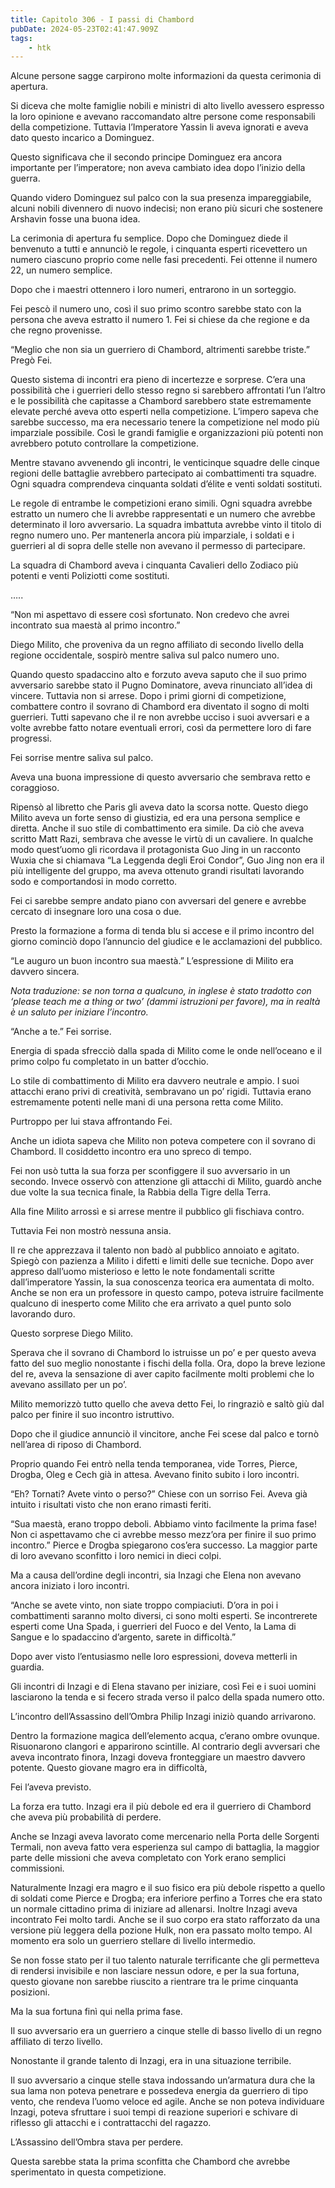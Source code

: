 ```yaml
---
title: Capitolo 306 - I passi di Chambord
pubDate: 2024-05-23T02:41:47.909Z
tags:
    - htk
---
```


Alcune persone sagge carpirono molte informazioni da questa cerimonia di apertura.

Si diceva che molte famiglie nobili e ministri di alto livello avessero espresso la loro opinione e avevano raccomandato altre persone come responsabili della competizione. Tuttavia l’Imperatore Yassin li aveva ignorati e aveva dato questo incarico a Dominguez.

Questo significava che il secondo principe Dominguez era ancora importante per l’imperatore; non aveva cambiato idea dopo l’inizio della guerra.

Quando videro Dominguez sul palco con la sua presenza impareggiabile, alcuni nobili divennero di nuovo indecisi; non erano più sicuri che sostenere Arshavin fosse una buona idea.

La cerimonia di apertura fu semplice. Dopo che Dominguez diede il benvenuto a tutti e annunciò le regole, i cinquanta esperti ricevettero un numero ciascuno proprio come nelle fasi precedenti. Fei ottenne il numero 22, un numero semplice.

Dopo che i maestri ottennero i loro numeri, entrarono in un sorteggio.

Fei pescò il numero uno, così il suo primo scontro sarebbe stato con la persona che aveva estratto il numero 1. Fei si chiese da che regione e da che regno provenisse.

“Meglio che non sia un guerriero di Chambord, altrimenti sarebbe triste.” Pregò Fei.

Questo sistema di incontri era pieno di incertezze e sorprese. C’era una possibilità che i guerrieri dello stesso regno si sarebbero affrontati l’un l’altro e le possibilità che capitasse a Chambord sarebbero state estremamente elevate perché aveva otto esperti nella competizione. L’impero sapeva che sarebbe successo, ma era necessario tenere la competizione nel modo più imparziale possibile. Così le grandi famiglie e organizzazioni più potenti non avrebbero potuto controllare la competizione.

Mentre stavano avvenendo gli incontri, le venticinque squadre delle cinque regioni delle battaglie avrebbero partecipato ai combattimenti tra squadre. Ogni squadra comprendeva cinquanta soldati d’élite e venti soldati sostituti.

Le regole di entrambe le competizioni erano simili. Ogni squadra avrebbe estratto un numero che li avrebbe rappresentati e un numero che avrebbe determinato il loro avversario. La squadra imbattuta avrebbe vinto il titolo di regno numero uno. Per mantenerla ancora più imparziale, i soldati e i guerrieri al di sopra delle stelle non avevano il permesso di partecipare.

La squadra di Chambord aveva i cinquanta Cavalieri dello Zodiaco più potenti e venti Poliziotti come sostituti.

…..

“Non mi aspettavo di essere così sfortunato. Non credevo che avrei incontrato sua maestà al primo incontro.”

Diego Milito, che proveniva da un regno affiliato di secondo livello della regione occidentale, sospirò mentre saliva sul palco numero uno.

Quando questo spadaccino alto e forzuto aveva saputo che il suo primo avversario sarebbe stato il Pugno Dominatore, aveva rinunciato all’idea di vincere. Tuttavia non si arrese. Dopo i primi giorni di competizione, combattere contro il sovrano di Chambord era diventato il sogno di molti guerrieri. Tutti sapevano che il re non avrebbe ucciso i suoi avversari e a volte avrebbe fatto notare eventuali errori, così da permettere loro di fare progressi.

Fei sorrise mentre saliva sul palco.

Aveva una buona impressione di questo avversario che sembrava retto e coraggioso.

Ripensò al libretto che Paris gli aveva dato la scorsa notte. Questo diego Milito aveva un forte senso di giustizia, ed era una persona semplice e diretta. Anche il suo stile di combattimento era simile. Da ciò che aveva scritto Matt Razi, sembrava che avesse le virtù di un cavaliere. In qualche modo quest’uomo gli ricordava il protagonista Guo Jing in un racconto Wuxia che si chiamava “La Leggenda degli Eroi Condor”, Guo Jing non era il più intelligente del gruppo, ma aveva ottenuto grandi risultati lavorando sodo e comportandosi in modo corretto.

Fei ci sarebbe sempre andato piano con avversari del genere e avrebbe cercato di insegnare loro una cosa o due.

Presto la formazione a forma di tenda blu si accese e il primo incontro del giorno cominciò dopo l’annuncio del giudice e le acclamazioni del pubblico.

“Le auguro un buon incontro sua maestà.” L’espressione di Milito era davvero sincera.

<em>Nota traduzione: se non torna a qualcuno, in inglese è stato tradotto con ‘please teach me a thing or two’ (dammi istruzioni per favore), ma in realtà è un saluto per iniziare l’incontro.</em>

“Anche a te.” Fei sorrise.

Energia di spada sfrecciò dalla spada di Milito come le onde nell’oceano e il primo colpo fu completato in un batter d’occhio.

Lo stile di combattimento di Milito era davvero neutrale e ampio. I suoi attacchi erano privi di creatività, sembravano un po’ rigidi. Tuttavia erano estremamente potenti nelle mani di una persona retta come Milito.

Purtroppo per lui stava affrontando Fei.

Anche un idiota sapeva che Milito non poteva competere con il sovrano di Chambord. Il cosiddetto incontro era uno spreco di tempo.

Fei non usò tutta la sua forza per sconfiggere il suo avversario in un secondo. Invece osservò con attenzione gli attacchi di Milito, guardò anche due volte la sua tecnica finale, la Rabbia della Tigre della Terra.

Alla fine Milito arrossì e si arrese mentre il pubblico gli fischiava contro.

Tuttavia Fei non mostrò nessuna ansia.

Il re che apprezzava il talento non badò al pubblico annoiato e agitato. Spiegò con pazienza a Milito i difetti e limiti delle sue tecniche. Dopo aver appreso dall’uomo misterioso e letto le note fondamentali scritte dall’imperatore Yassin, la sua conoscenza teorica era aumentata di molto. Anche se non era un professore in questo campo, poteva istruire facilmente qualcuno di inesperto come Milito che era arrivato a quel punto solo lavorando duro.

Questo sorprese Diego Milito.

Sperava che il sovrano di Chambord lo istruisse un po’ e per questo aveva fatto del suo meglio nonostante i fischi della folla. Ora, dopo la breve lezione del re, aveva la sensazione di aver capito facilmente molti problemi che lo avevano assillato per un po’.

Milito memorizzò tutto quello che aveva detto Fei, lo ringraziò e saltò giù dal palco per finire il suo incontro istruttivo.

Dopo che il giudice annunciò il vincitore, anche Fei scese dal palco e tornò nell’area di riposo di Chambord.

Proprio quando Fei entrò nella tenda temporanea, vide Torres, Pierce, Drogba, Oleg e Cech già in attesa. Avevano finito subito i loro incontri.

“Eh? Tornati? Avete vinto o perso?” Chiese con un sorriso Fei. Aveva già intuito i risultati visto che non erano rimasti feriti.

“Sua maestà, erano troppo deboli. Abbiamo vinto facilmente la prima fase! Non ci aspettavamo che ci avrebbe messo mezz’ora per finire il suo primo incontro.” Pierce e Drogba spiegarono cos’era successo. La maggior parte di loro avevano sconfitto i loro nemici in dieci colpi.

Ma a causa dell’ordine degli incontri, sia Inzagi che Elena non avevano ancora iniziato i loro incontri.

“Anche se avete vinto, non siate troppo compiaciuti. D’ora in poi i combattimenti saranno molto diversi, ci sono molti esperti. Se incontrerete esperti come Una Spada, i guerrieri del Fuoco e del Vento, la Lama di Sangue e lo spadaccino d’argento, sarete in difficoltà.”

Dopo aver visto l’entusiasmo nelle loro espressioni, doveva metterli in guardia.

Gli incontri di Inzagi e di Elena stavano per iniziare, così Fei e i suoi uomini lasciarono la tenda e si fecero strada verso il palco della spada numero otto.

L’incontro dell’Assassino dell’Ombra Philip Inzagi iniziò quando arrivarono.

Dentro la formazione magica dell’elemento acqua, c’erano ombre ovunque. Risuonarono clangori e apparirono scintille. Al contrario degli avversari che aveva incontrato finora, Inzagi doveva fronteggiare un maestro davvero potente. Questo giovane magro era in difficoltà,

Fei l’aveva previsto.

La forza era tutto. Inzagi era il più debole ed era il guerriero di Chambord che aveva più probabilità di perdere.

Anche se Inzagi aveva lavorato come mercenario nella Porta delle Sorgenti Termali, non aveva fatto vera esperienza sul campo di battaglia, la maggior parte delle missioni che aveva completato con York erano semplici commissioni.

Naturalmente Inzagi era magro e il suo fisico era più debole rispetto a quello di soldati come Pierce e Drogba; era inferiore perfino a Torres che era stato un normale cittadino prima di iniziare ad allenarsi. Inoltre Inzagi aveva incontrato Fei molto tardi. Anche se il suo corpo era stato rafforzato da una versione più leggera della pozione Hulk, non era passato molto tempo. Al momento era solo un guerriero stellare di livello intermedio.

Se non fosse stato per il tuo talento naturale terrificante che gli permetteva di rendersi invisibile e non lasciare nessun odore, e per la sua fortuna, questo giovane non sarebbe riuscito a rientrare tra le prime cinquanta posizioni.

Ma la sua fortuna finì qui nella prima fase.

Il suo avversario era un guerriero a cinque stelle di basso livello di un regno affiliato di terzo livello.

Nonostante il grande talento di Inzagi, era in una situazione terribile.

Il suo avversario a cinque stelle stava indossando un’armatura dura che la sua lama non poteva penetrare e possedeva energia da guerriero di tipo vento, che rendeva l’uomo veloce ed agile. Anche se non poteva individuare Inzagi, poteva sfruttare i suoi tempi di reazione superiori e schivare di riflesso gli attacchi e i contrattacchi del ragazzo.

L’Assassino dell’Ombra stava per perdere.

Questa sarebbe stata la prima sconfitta che Chambord che avrebbe sperimentato in questa competizione.





